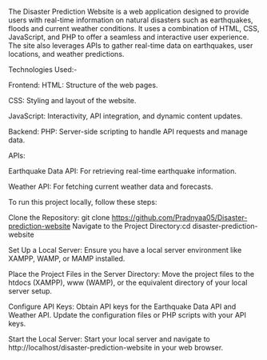The Disaster Prediction Website is a web application designed to provide users with real-time information on natural disasters such as earthquakes, floods and current weather conditions. It uses a combination of HTML, CSS, JavaScript, and PHP to offer a seamless and interactive user experience. The site also leverages APIs to gather real-time data on earthquakes, user locations, and weather predictions.

Technologies Used:-

Frontend:
HTML: Structure of the web pages.

CSS: Styling and layout of the website.

JavaScript: Interactivity, API integration, and dynamic content updates.


Backend:
PHP: Server-side scripting to handle API requests and manage data.


APIs:

Earthquake Data API: For retrieving real-time earthquake information.

Weather API: For fetching current weather data and forecasts.



To run this project locally, follow these steps:

Clone the Repository: git clone https://github.com/Pradnyaa05/Disaster-prediction-website
Navigate to the Project Directory:cd disaster-prediction-website

Set Up a Local Server: Ensure you have a local server environment like XAMPP, WAMP, or MAMP installed.

Place the Project Files in the Server Directory: Move the project files to the htdocs (XAMPP), www (WAMP), or the equivalent directory of your local server setup.

Configure API Keys: Obtain API keys for the Earthquake Data API and Weather API.
Update the configuration files or PHP scripts with your API keys.

Start the Local Server: Start your local server and navigate to http://localhost/disaster-prediction-website in your web browser.
